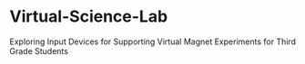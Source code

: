# Virtual-Science-Lab
Exploring Input Devices for Supporting Virtual Magnet Experiments for Third Grade Students
